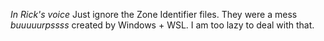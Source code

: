 *In Rick's voice* Just ignore the Zone Identifier files. They were a mess *buuuuurpssss* created by Windows + WSL. I am too lazy to deal with that. 
